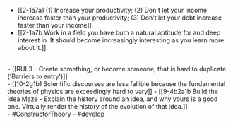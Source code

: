 - [[2-1a7a1 (1) Increase your productivity; (2) Don't let your income increase faster than your productivity; (3) Don't let your debt increase faster than your income]]
- [[2-1a7b Work in a field you have both a natural aptitude for and deep interest in. It should become increasingly interesting as you learn more about it.]]
<br>
- [[RUL3 - Create something, or become someone, that is hard to duplicate ('Barriers to entry')]]
<br>
- [[10-2g1b1 Scientific discourses are less fallible because the fundamental theories of physics are exceedingly hard to vary]]
- [[9-4b2a1b Build the Idea Maze - Explain the history around an idea, and why yours is a good one. Virtually render the history of the evolution of that idea.]]
<br>
- #ConstructorTheory
- #develop

